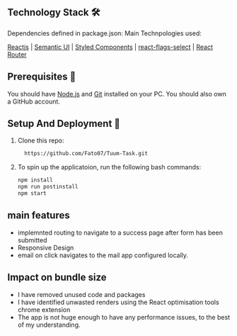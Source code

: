 ## Technology Stack 🛠️

Dependencies defined in package.json:
Main Technpologies used:

[Reactjs](https://reactjs.org/)
| [Semantic UI](https://getbootstrap.com/)
| [Styled Components](https://styled-components.com/)
| [react-flags-select](https://www.npmjs.com/package/react-flags-select)
| [React Router](https://reactrouter.com/)

## Prerequisites 🍪
You should have [Node.js](https://nodejs.org/en/) and [Git](https://git-scm.com/) installed on your PC. You should also own a GitHub account.

## Setup And Deployment 🔧

1. Clone this repo:

   ```bash
     https://github.com/Fato07/Tuum-Task.git
   ```

2. To spin up the applicatoion, run the following bash commands:

   ```bash
   npm install
   npm run postinstall
   npm start
   ```

## main features

- implemnted routing to navigate to a success page after form has been submitted
- Responsive Design
- email on click navigates to the mail app configured locally.

## Impact on bundle size

- I have removed unused code and packages
- I have identified unwasted renders using the React optimisation tools chrome extension
- The app is not huge enough to have any performance issues, to the best of my understanding.

